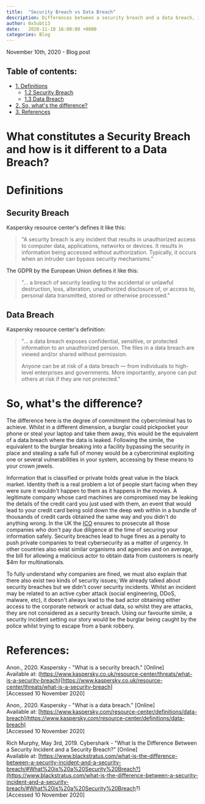 ```yaml
---
title:  "Security Breach vs Data Breach"
description: Differences between a security breach and a data breach, including definitions of both.
author: 0x5ubt13
date:   2020-11-10 16:00:00 +0000
categories: Blog
---
```

November 10th, 2020 - Blog post

## Table of contents:
* <a href="https://0x5ubt13.github.io/blog/2020/11/10/Security-Breach-vs-Data-Breach.html#definitions">1. Definitions</a>
  * <a href="https://0x5ubt13.github.io/blog/2020/11/10/Security-Breach-vs-Data-Breach.html#sec_breach">1.2  Security Breach</a>
  * <a href="https://0x5ubt13.github.io/blog/2020/11/10/Security-Breach-vs-Data-Breach.html#data_breach">1.3  Data Breach</a>
* <a href="https://0x5ubt13.github.io/blog/2020/11/10/Security-Breach-vs-Data-Breach.html#diff">2. So, what's the difference?</a>
* <a href="https://0x5ubt13.github.io/blog/2020/11/10/Security-Breach-vs-Data-Breach.html#refs">3. References</a>


# What constitutes a Security Breach and how is it different to a Data Breach?

# <a id="definitions">Definitions</a>

## <a id="sec_breach">Security Breach</a>
Kaspersky resource center's defines it like this:

> "A security breach is any incident that results in unauthorized access to computer data, applications, networks or devices. It results in information being accessed without authorization. Typically, it occurs when an intruder can bypass security mechanisms."

The GDPR by the European Union defines it like this:
> "... a breach of security leading to the accidental or unlawful destruction, loss, alteration, unauthorized disclosure of, or access to, personal data transmitted, stored or otherwise processed."

## <a id="data_breach">Data Breach</a>
Kaspersky resource center's definition:

> "... a data breach exposes confidential, sensitive, or protected information to an unauthorized person. The files in a data breach are viewed and/or shared without permission.
>
> Anyone can be at risk of a data breach — from individuals to high-level enterprises and governments. More importantly, anyone can put others at risk if they are not protected."

 

# <a id="diff">So, what's the difference?</a>

The difference here is the degree of commitment the cybercriminal has to achieve. Whilst in a different dimension, a burglar could pickpocket your phone or steal your laptop and take them away, this would be the equivalent of a data breach where the data is leaked. Following the simile, the equivalent to the burglar breaking into a facility bypassing the security in place and stealing a safe full of money would be a cybercriminal exploiting one or several vulnerabilities in your system, accessing by these means to your crown jewels.

Information that is classified or private holds great value in the black market. Identity theft is a real problem a lot of people start facing when they were sure it wouldn't happen to them as it happens in the movies. A legitimate company whose card machines are compromised may be leaking the details of the credit card you just used with them, an event that would lead to your credit card being sold down the deep web within in a bundle of thousands of credit cards obtained the same way and you didn't do anything wrong. In the UK the [ICO](https://ico.org.uk/) ensures to prosecute all those companies who don't pay due diligence at the time of securing your information safely. 
Security breaches lead to huge fines as a penalty to push private companies to treat cybersecurity as a matter of urgency. In other countries also exist similar organisms and agencies and on average, the bill for allowing a malicious actor to obtain data from customers is nearly $4m for multinationals.

To fully understand why companies are fined, we must also explain that there also exist two kinds of security issues; We already talked about security breaches but we didn't cover security incidents. Whilst an incident may be related to an active cyber attack (social engineering, DDoS, malware, etc), it doesn't always lead to the bad actor obtaining either access to the corporate network or actual data, so whilst they are attacks, they are not considered as a security breach. Using our favourite simile, a security incident setting our story would be the burglar being caught by the police whilst trying to escape from a bank robbery.

 

# <a id="refs">References:</a>

Anon., 2020. Kaspersky - "What is a security breach." [Online]\
Available at: (https://www.kaspersky.co.uk/resource-center/threats/what-is-a-security-breach)[https://www.kaspersky.co.uk/resource-center/threats/what-is-a-security-breach] \
[Accessed 10 November 2020]

Anon,. 2020. Kaspersky - "What is a data breach." [Online] \
Available at: [https://www.kaspersky.com/resource-center/definitions/data-breach](https://www.kaspersky.com/resource-center/definitions/data-breach) \
[Accessed 10 November 2020]

Rich Murphy, May 3rd, 2019. Cybershark - "What Is the Difference Between a Security Incident and a Security Breach?" [Online] \
Available at: [https://www.blackstratus.com/what-is-the-difference-between-a-security-incident-and-a-security-breach/#What%20is%20a%20Security%20Breach?](https://www.blackstratus.com/what-is-the-difference-between-a-security-incident-and-a-security-breach/#What%20is%20a%20Security%20Breach?) \
[Accessed 10 November 2020]